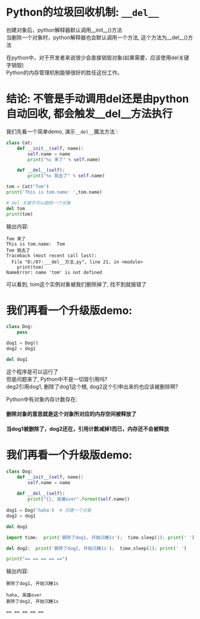 Python的垃圾回收机制: `__del__`     
========

创建对象后，python解释器默认调用__init__()方法    
当删除一个对象时，python解释器也会默认调用一个方法, 这个方法为__del__()方法   

在python中，对于开发者来说很少会直接销毁对象(如果需要，应该使用del关键字销毁)  
Python的内存管理机制能够很好的胜任这份工作。

# 结论: 不管是手动调用del还是由python自动回收, 都会触发__del__方法执行     

我们先看一个简单demo, 演示`__del__`魔法方法`:      
```Python
class Cat:
    def __init__(self, name):
        self.name = name
        print("%s 来了" % self.name)

    def __del__(self):
        print("%s 我去了" % self.name)

tom = Cat("Tom")
print('This is tom.name: ',tom.name)

# del 关键字可以删除一个对象
del tom
print(tom)
```
输出内容:   
```
Tom 来了
This is tom.name:  Tom
Tom 我去了
Traceback (most recent call last):
  File "D:/07-___del__方法.py", line 21, in <module>
    print(tom)
NameError: name 'tom' is not defined
```

可以看到, tom这个实例对象被我们删除掉了, 找不到就报错了   


# 我们再看一个升级版demo:  
```Python
class Dog:
	pass

dog1 = Dog()
dog2 = dog1

del dog1
```
这个程序是可以运行了    
但是问题来了, Python中不是一切皆引用吗?   
deg2引用dog1,  删除了dog1这个根, dog2这个引申出来的也应该被删除啊?     

Python中有对象内存计数存在:  
#### 删除对象的意思就是这个对象所对应的内存空间被释放了
#### 当dog1被删除了，dog2还在，引用计数减掉1而已，内存还不会被释放


# 我们再看一个升级版demo:  
```Python
class Dog:
	def __init__(self, name):
		self.name = name
		
	def __del__(self):
		print("{}, 英雄over".format(self.name))
		
dog1 = Dog('haha')  # 创建一个对象
dog2 = dog1

del dog1

import time;  print('删除了dog1, 开始沉睡1s');  time.sleep(1); print(' ')

del dog2;  print('删除了dog2, 开始沉睡1s');  time.sleep(1); print(' ')

print("== == == == ==")
```
输出内容:  
```
删除了dog1, 开始沉睡1s
 
haha, 英雄over
删除了dog2, 开始沉睡1s
 
== == == == ==
```

